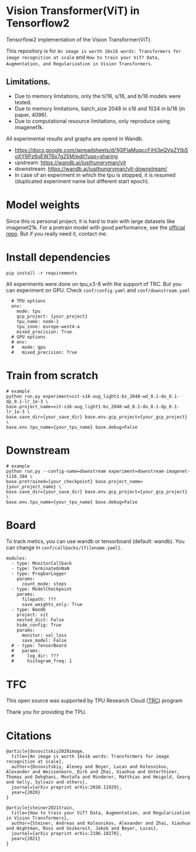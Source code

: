 # Vision Transformer(ViT) in Tensorflow2

Tensorflow2 implementation of the Vision Transformer(ViT).

This repository is for `An image is worth 16x16 words: Transformers for image recognition at scale`  and  `How to train your ViT? Data, Augmentation, and Regularization in Vision Transformers`.

## Limitations.
- Due to memory limitations, only the ti/16, s/16, and b/16 models were tested. 
- Due to memory limitations, batch_size 2048 in s16 and 1024 in b/16 (in paper, 4096).
- Due to computational resource limitations, only reproduce using imagenet1k.

All experimental results and graphs are opend in Wandb.
- https://docs.google.com/spreadsheets/d/1j0lFlaMuqccFiHj3eQVpZYIbSoXY6Pz6oEW76x7g25M/edit?usp=sharing
- upstream: https://wandb.ai/justhungryman/vit
- downstream: https://wandb.ai/justhungryman/vit-downstream/
- In case of an experiment in which the tpu is stopped, it is resumed (duplicated experiment name but different start epoch).

# Model weights

Since this is personal project, it is hard to train with large datasets like imagenet21k. For a pretrain model with good performance, see the [official repo](https://github.com/google-research/vision_transformer). But if you really need it, contact me.


# Install dependencies
```
pip install -r requirements
```

All experiments were done on tpu_v3-8 with the support of TRC. But you can experiment on GPU. Check `conf/config.yaml` and `conf/downstream.yaml` 

```
  # TPU options
  env:
    mode: tpu
    gcp_project: {your_project}
    tpu_name: node-1
    tpu_zone: europe-west4-a
    mixed_precision: True
  # GPU options
  # env:
  #   mode: gpu
  #   mixed_precision: True
```

# Train from scratch


```
# example
python run.py experiment=vit-s16-aug_light1-bs_2048-wd_0.1-do_0.1-dp_0.1-lr_1e-3 \
base.project_name=vit-s16-aug_light1-bs_2048-wd_0.1-do_0.1-dp_0.1-lr_1e-3 \
base.save_dir={your_save_dir} base.env.gcp_project={your_gcp_project} \
base.env.tpu_name={your_tpu_name} base.debug=False
```

# Downstream
```
# example
python run.py --config-name=downstream experiment=downstream-imagenet-ti16_384 \
base.pretrained={your_checkpoint} base.project_name={your_project_name} \
base.save_dir={your_save_dir} base.env.gcp_project={your_gcp_project} \
base.env.tpu_name={your_tpu_name} base.debug=False
```

# Board

To track metics, you can use wandb or tensorboard (default: wandb).
You can change in `conf/callbacks/{filename.yaml}`.
```
modules:
  - type: MonitorCallback
  - type: TerminateOnNaN
  - type: ProgbarLogger
    params:
      count_mode: steps
  - type: ModelCheckpoint
    params:
      filepath: ???
      save_weights_only: True
  - type: Wandb
    project: vit
    nested_dict: False
    hide_config: True
    params: 
      monitor: val_loss
      save_model: False
  # - type: TensorBoard
  #   params:
  #     log_dir: ???
  #     histogram_freq: 1
```


# TFC

This open source was supported by TPU Research Cloud ([TRC](https://sites.research.google/trc/about/)) program  

Thank you for providing the TPU.

# Citations
```
@article{dosovitskiy2020image,
  title={An image is worth 16x16 words: Transformers for image recognition at scale},
  author={Dosovitskiy, Alexey and Beyer, Lucas and Kolesnikov, Alexander and Weissenborn, Dirk and Zhai, Xiaohua and Unterthiner, Thomas and Dehghani, Mostafa and Minderer, Matthias and Heigold, Georg and Gelly, Sylvain and others},
  journal={arXiv preprint arXiv:2010.11929},
  year={2020}
}
```

```
@article{steiner2021train,
  title={How to train your ViT? Data, Augmentation, and Regularization in Vision Transformers},
  author={Steiner, Andreas and Kolesnikov, Alexander and Zhai, Xiaohua and Wightman, Ross and Uszkoreit, Jakob and Beyer, Lucas},
  journal={arXiv preprint arXiv:2106.10270},
  year={2021}
}
```
